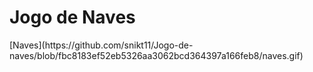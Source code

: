 <h1 text-color: blue>Jogo de Naves</h1>
[Naves](https://github.com/snikt11/Jogo-de-naves/blob/fbc8183ef52eb5326aa3062bcd364397a166feb8/naves.gif)
